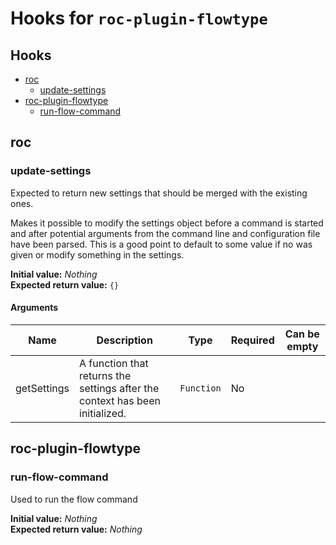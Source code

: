 # Hooks for `roc-plugin-flowtype`

## Hooks
* [roc](#roc)
  * [update-settings](#update-settings)
* [roc-plugin-flowtype](#roc-plugin-flowtype)
  * [run-flow-command](#run-flow-command)

## roc

### update-settings

Expected to return new settings that should be merged with the existing ones.

Makes it possible to modify the settings object before a command is started and after potential arguments from the command line and configuration file have been parsed. This is a good point to default to some value if no was given or modify something in the settings.

__Initial value:__ _Nothing_  
__Expected return value:__ `{}`

#### Arguments

| Name        | Description                                                                  | Type       | Required | Can be empty |
| ----------- | ---------------------------------------------------------------------------- | ---------- | -------- | ------------ |
| getSettings | A function that returns the settings after the context has been initialized. | `Function` | No       |              |

## roc-plugin-flowtype

### run-flow-command

Used to run the flow command

__Initial value:__ _Nothing_  
__Expected return value:__ _Nothing_
